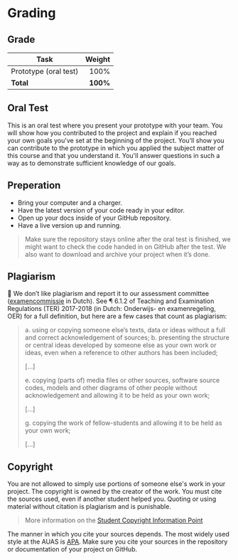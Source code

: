 # Grading

## Grade

| Task                                |   Weight |
| ----------------------------------  | -------: |
| Prototype (oral test)  |      100% |
| **Total**                           | **100%** |

## Oral Test
This is an oral test where you present your prototype with your team. You will show how you contributed to the project and explain if you reached your own goals you've set at the beginning of the project. You'll show you can contribute to the prototype in which you applied the subject matter of this course and that you understand it. You'll answer questions in such a way as to demonstrate sufficient knowledge of our goals.

## Preperation
* Bring your computer and a charger.
* Have the latest version of your code ready in your editor.
* Open up your docs inside of your GitHub repository.
* Have a live version up and running.

> Make sure the repository stays online after the oral test is finished, we might want to check the code handed in on GitHub after the test. We also want to download and archive your project when it’s done.

## Plagiarism

💁  We don’t like plagiarism and report it to our assessment committee
([examencommissie](https://moodle.cmd.hva.nl/mod/page/view.php?id=1738) in Dutch). See ¶ 6.1.2 of Teaching and Examination
Regulations (TER) 2017-2018 (in Dutch: Onderwijs- en examenregeling, OER) for
a full definition, but here are a few cases that count as plagiarism:

> a. using or copying someone else’s texts, data or ideas without a full and
> correct acknowledgement of sources;
> b. presenting the structure or central ideas developed by someone else as
> your own work or ideas, even when a reference to other authors has been
> included;
>
> \[…]
>
> e. copying (parts of) media files or other sources, software source codes,
> models and other diagrams of other people without acknowledgement and
> allowing it to be held as your own work;
>
> \[…]
>
> g. copying the work of fellow-students and allowing it to be held as your
> own work;
>
> \[…]

## Copyright

You are not allowed to simply use portions of someone else's work in your project. The copyright is owned by the creator of the work. You must cite the sources used, even if another student helped you. Quoting or using material without citation is plagiarism and is punishable.  

> More information on the [Student Copyright Information Point](https://www.amsterdamuas.com/library/services/copyright/students.html)

The manner in which you cite your sources depends. The most widely used style at the AUAS is [APA](https://www.amsterdamuas.com/library/services/acknowledging-sources/apa-style/apa-style.html). Make sure you cite your sources in the repository or documentation of your project on GitHub.